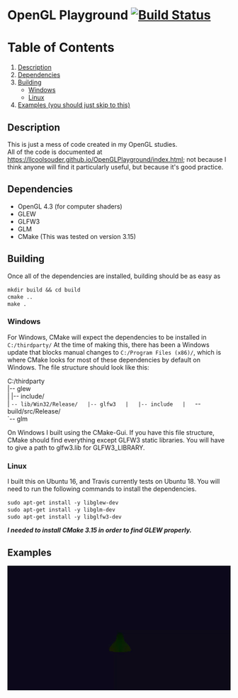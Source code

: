 # OpenGL Playground [![Build Status](https://travis-ci.org/Llcoolsouder/OpenGLPlayground.svg?branch=master)](https://travis-ci.org/Llcoolsouder/OpenGLPlayground)

# Table of Contents
1. [Description](#description)
2. [Dependencies](#dependencies)
3. [Building](#building)
    - [Windows](#windows)
    - [Linux](#linux)
4. [Examples (you should just skip to this)](#examples)


## Description <a name="description"></a>
This is just a mess of code created in my OpenGL studies.  
All of the code is documented at <https://llcoolsouder.github.io/OpenGLPlayground/index.html>;
not because I think anyone will find it particularly useful, but because it's
good practice.

## Dependencies <a name="dependencies"></a>
- OpenGL 4.3 (for computer shaders)
- GLEW
- GLFW3
- GLM
- CMake (This was tested on version 3.15)

## Building <a name="building"></a>

Once all of the dependencies are installed, building should be as easy as
```
mkdir build && cd build
cmake ..
make .
```

### Windows <a name="windows"></a>
For Windows, CMake will expect the dependencies to be installed in `C:/thirdparty/`
At the time of making this, there has been a Windows update that blocks
manual changes to `C:/Program Files (x86)/`, which is where CMake looks for most
of these dependencies by default on Windows. The file structure should look like
this:

C:/thirdparty  
|-- glew  
|	|-- include/  
|	`-- lib/Win32/Release/  
|-- glfw3  
|	|-- include  
|	`--build/src/Release/  
`-- glm  

On Windows I built using the CMake-Gui. If you have this file structure,
CMake should find everything except GLFW3 static libraries. You will have
to give a path to glfw3.lib for GLFW3_LIBRARY.

### Linux <a name="linux"></a>
I built this on Ubuntu 16, and Travis currently tests on Ubuntu 18.
You will need to run the following commands to install the dependencies.
```
sudo apt-get install -y libglew-dev
sudo apt-get install -y libglm-dev
sudo apt-get install -y libglfw3-dev
```
***I needed to install CMake __3.15__ in order to find GLEW properly.***


## Examples <a name="examples"></a>
![alt text](https://github.com/Llcoolsouder/OpenGLPlayground/blob/master/samples/particle_attraction.gif "Particles simulated on compute shaders")
